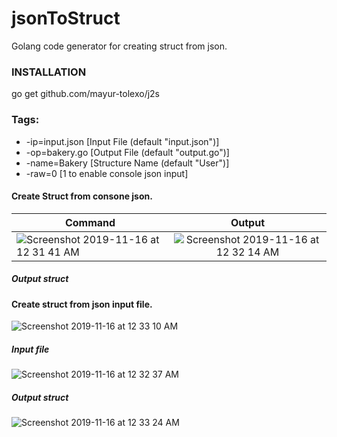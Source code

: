 # jsonToStruct
Golang code generator for creating struct from json.

### INSTALLATION
go get github.com/mayur-tolexo/j2s

### Tags:
  - -ip=input.json [Input File (default "input.json")]
  - -op=bakery.go [Output File (default "output.go")]
  - -name=Bakery [Structure Name (default "User")]
  - -raw=0 [1 to enable console json input]

#### Create Struct from consone json.
| Command        | Output           |
| ------------- |:-------------:|
|![Screenshot 2019-11-16 at 12 31 41 AM](https://user-images.githubusercontent.com/20511920/68968935-bf928580-0809-11ea-8249-f3f91503ea4d.png)| ![Screenshot 2019-11-16 at 12 32 14 AM](https://user-images.githubusercontent.com/20511920/68968979-d9cc6380-0809-11ea-89ef-35942637395f.png) |



##### Output struct


#### Create struct from json input file.
![Screenshot 2019-11-16 at 12 33 10 AM](https://user-images.githubusercontent.com/20511920/68968551-ddabb600-0808-11ea-84e7-2c54fbc5aef0.png)
##### Input file
![Screenshot 2019-11-16 at 12 32 37 AM](https://user-images.githubusercontent.com/20511920/68968647-1ea3ca80-0809-11ea-961b-d3fc926d0252.png)
##### Output struct
![Screenshot 2019-11-16 at 12 33 24 AM](https://user-images.githubusercontent.com/20511920/68968696-3da25c80-0809-11ea-9c9d-0a0191244f55.png)
